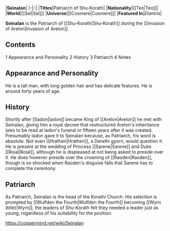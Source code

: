 |**Seinalan**|
|-|-|
|**Titles**|Patriarch of Shu-Korath|
|**Nationality**|[[Teo\|Teo]]|
|**World**|[[Sel\|Sel]]|
|**Universe**|[[Cosmere\|Cosmere]]|
|**Featured In**|*Elantris*|

**Seinalan** is the Patriarch of [[Shu-Korath\|Shu-Korath]] during the [[Invasion of Arelon\|Invasion of Arelon]].

## Contents

1 Appearance and Personality
2 History
3 Patriarch
4 Notes


## Appearance and Personality
He is a tall man, with long golden hair and has delicate features. He is around forty years of age.

## History
Shortly after [[Iadon\|Iadon]] became King of [[Arelon\|Arelon]] he met with Seinalan, giving him a royal decree that restructured Arelon's inheritance laws to be read at Iadon's funeral or fifteen years after it was created. Presumably Iadon gave it to Seinalan because, as Patriarch, his word is absolute. Not even [[Hrathen\|Hrathen]], a Derethi gyorn, would question it.
He is present at the wedding of Princess [[Sarene\|Sarene]] and Duke [[Roial\|Roial]], although he is displeased at not being asked to preside over it. He does however preside over the crowning of [[Raoden\|Raoden]], though is so shocked when Raoden's disguise falls that Sarene has to complete the ceremony.

## Patriarch
As Patriarch, Seinalan is the head of the Korathi Church. His selection is prompted by [[Wulfden the Fourth\|Wulfden the Fourth]] becoming [[Wyrn (title)\|Wyrn]], the leaders of Shu-Korath felt they needed a leader just as young, regardless of his suitability for the position.



https://coppermind.net/wiki/Seinalan